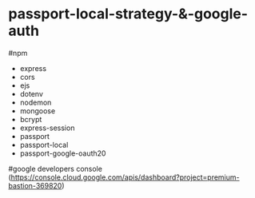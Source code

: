 # passport-local-strategy-&-google-auth

#npm
* express
* cors
* ejs
* dotenv
* nodemon
* mongoose
* bcrypt
* express-session
* passport
* passport-local
* passport-google-oauth20

#google developers console
(https://console.cloud.google.com/apis/dashboard?project=premium-bastion-369820)
